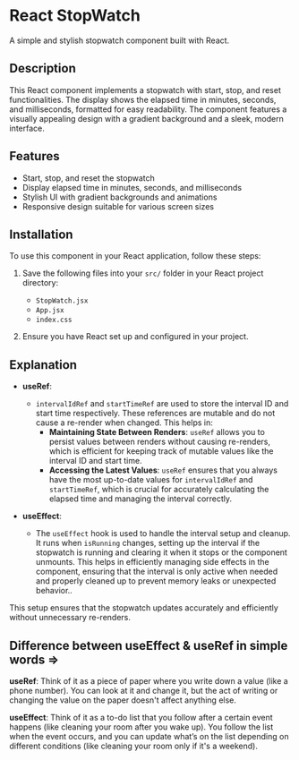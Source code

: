 # React StopWatch

A simple and stylish stopwatch component built with React.

## Description

This React component implements a stopwatch with start, stop, and reset functionalities. The display shows the elapsed time in minutes, seconds, and milliseconds, formatted for easy readability. The component features a visually appealing design with a gradient background and a sleek, modern interface.

## Features

- Start, stop, and reset the stopwatch
- Display elapsed time in minutes, seconds, and milliseconds
- Stylish UI with gradient backgrounds and animations
- Responsive design suitable for various screen sizes

## Installation

To use this component in your React application, follow these steps:

1. Save the following files into your `src/` folder in your React project directory:

   - `StopWatch.jsx`
   - `App.jsx`
   - `index.css`

2. Ensure you have React set up and configured in your project.

## Explanation

- **useRef**: 
  - `intervalIdRef` and `startTimeRef` are used to store the interval ID and start time respectively. These references are mutable and do not cause a re-render when changed. This helps in:
    - **Maintaining State Between Renders**: `useRef` allows you to persist values between renders without causing re-renders, which is efficient for keeping track of mutable values like the interval ID and start time.
    - **Accessing the Latest Values**: `useRef` ensures that you always have the most up-to-date values for `intervalIdRef` and `startTimeRef`, which is crucial for accurately calculating the elapsed time and managing the interval correctly.

- **useEffect**:
  - The `useEffect` hook is used to handle the interval setup and cleanup. It runs when `isRunning` changes, setting up the interval if the stopwatch is running and clearing it when it stops or the component unmounts. This helps in efficiently managing side effects in the component, ensuring that the interval is only active when needed and properly cleaned up to prevent memory leaks or unexpected behavior..
    
This setup ensures that the stopwatch updates accurately and efficiently without unnecessary re-renders.

## Difference between useEffect & useRef in simple words =>

**useRef**: Think of it as a piece of paper where you write down a value (like a phone number). You can look at it and change it, but the act of writing or changing the value on the paper doesn't affect anything else.

**useEffect**: Think of it as a to-do list that you follow after a certain event happens (like cleaning your room after you wake up). You follow the list when the event occurs, and you can update what’s on the list depending on different conditions (like cleaning your room only if it's a weekend).

